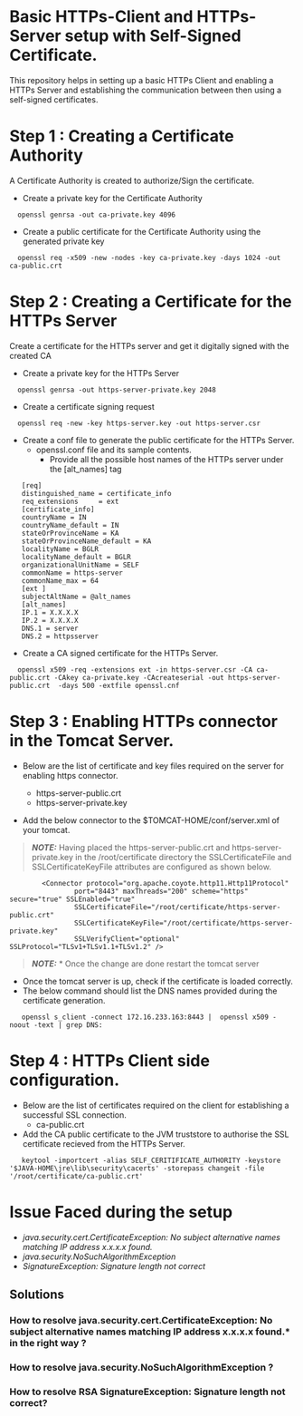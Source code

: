 # Basic HTTPs-Client and HTTPs-Server setup with Self-Signed Certificate.
This repository helps in setting up a basic HTTPs Client and enabling a HTTPs Server and establishing the communication between then using a self-signed certificates.

# Step 1 : Creating a Certificate Authority 
A Certificate Authority is created to authorize/Sign the certificate.
* Create a private key for the Certificate Authority
```
  openssl genrsa -out ca-private.key 4096
```
* Create a public certificate for the Certificate Authority using the generated private key
```
  openssl req -x509 -new -nodes -key ca-private.key -days 1024 -out ca-public.crt
```

# Step 2 : Creating a Certificate for the HTTPs Server 
Create a certificate for the HTTPs server and get it digitally signed with the created CA
* Create a private key for the HTTPs Server
```
  openssl genrsa -out https-server-private.key 2048
```

* Create a certificate signing request 
```
  openssl req -new -key https-server.key -out https-server.csr
```

* Create a conf file to generate the public certificate for the HTTPs Server. 
  * openssl.conf file and its sample contents.
    * Provide all the possible host names of the HTTPs server under the [alt_names] tag 
```
   [req]
   distinguished_name = certificate_info
   req_extensions     = ext
   [certificate_info]
   countryName = IN
   countryName_default = IN
   stateOrProvinceName = KA
   stateOrProvinceName_default = KA
   localityName = BGLR
   localityName_default = BGLR
   organizationalUnitName = SELF
   commonName = https-server
   commonName_max = 64
   [ext ]
   subjectAltName = @alt_names
   [alt_names]
   IP.1 = X.X.X.X
   IP.2 = X.X.X.X
   DNS.1 = server
   DNS.2 = httpsserver
```

* Create a CA signed certificate for the HTTPs Server.
```
  openssl x509 -req -extensions ext -in https-server.csr -CA ca-public.crt -CAkey ca-private.key -CAcreateserial -out https-server-public.crt  -days 500 -extfile openssl.cnf
```

# Step 3 : Enabling HTTPs connector in the Tomcat Server.

* Below are the list of certificate and key files required on the server for enabling https connector.
  *  https-server-public.crt
  *  https-server-private.key
  
* Add the below connector to the $TOMCAT-HOME/conf/server.xml of your tomcat.
> **_NOTE:_**  Having placed the https-server-public.crt and https-server-private.key in the /root/certificate directory the SSLCertificateFile and SSLCertificateKeyFile attributes are configured as shown below.

```
        <Connector protocol="org.apache.coyote.http11.Http11Protocol"
                port="8443" maxThreads="200" scheme="https" secure="true" SSLEnabled="true"
                SSLCertificateFile="/root/certificate/https-server-public.crt"
                SSLCertificateKeyFile="/root/certificate/https-server-private.key"
                SSLVerifyClient="optional" SSLProtocol="TLSv1+TLSv1.1+TLSv1.2" />
```
> **_NOTE:_** * Once the change are done restart the tomcat server
* Once the tomcat server is up, check if the certificate is loaded correctly. 
* The below command should list the DNS names provided during the certificate generation.
```
   openssl s_client -connect 172.16.233.163:8443 |  openssl x509 -noout -text | grep DNS:

```

# Step 4 : HTTPs Client side configuration.
* Below are the list of certificates required on the client for establishing a successful SSL connection.
  *  ca-public.crt 
* Add the CA public certificate to the JVM truststore to authorise the SSL certificate recieved from the HTTPs Server.
```
   keytool -importcert -alias SELF_CERITIFICATE_AUTHORITY -keystore  '$JAVA-HOME\jre\lib\security\cacerts' -storepass changeit -file '/root/certificate/ca-public.crt'
```

# Issue Faced during the setup 
* *java.security.cert.CertificateException: No subject alternative names matching IP address x.x.x.x found.*
* *java.security.NoSuchAlgorithmException*
* *SignatureException: Signature length not correct*

## Solutions 
### How to resolve java.security.cert.CertificateException: No subject alternative names matching IP address x.x.x.x found.* in the right way ?


### How to resolve java.security.NoSuchAlgorithmException ?

### How to resolve RSA SignatureException: Signature length not correct?

